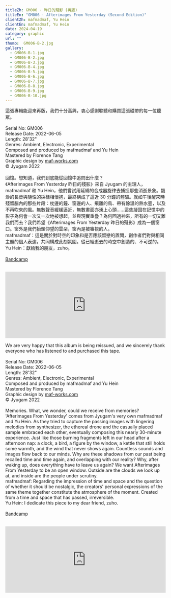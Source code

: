 ```yaml
---
titleZh: GM006 · 昨​日​的​殘​影 (再版)
titleEn: "GM006 · Afterimages From Yesterday (Second Edition)"
clientZh: mafmadmaf, Yu Hein
clientEn: mafmadmaf, Yu Hein
date: 2024-04-19
category: graphic
url: ""
thumb:  GM006-B-2.jpg
gallery:
  - GM006-B-1.jpg
  - GM006-B-2.jpg
  - GM006-B-3.jpg
  - GM006-B-4.jpg
  - GM006-B-5.jpg
  - GM006-B-6.jpg
  - GM006-B-7.jpg
  - GM006-B-8.jpg
  - GM006-B-9.jpg
  - GM006-B-10.jpg 
---
```


這張專輯能迎來再版，我們十分高興，衷心感謝聆聽和購買這張磁帶的每一位聽眾。
<br><br>
Serial No: GM006<br>
Release Date: 2022-06-05<br>
Length: 28'32"<br>
Genres: Ambient, Electronic, Experimental<br>
Composed and produced by mafmadmaf and Yu Hein<br>
Mastered by Florence Tang<br>
Graphic design by [maf-works.com](https://maf-works.com)<br>
© Jyugam 2022
<br><br>
回憶。想知道，我們到底能從回憶中追問出什麼？<br>
《Afterimages From Yesterday 昨日的殘影》來自 Jyugam 的主理人，mafmadmaf 和 Yu Hein，他們嘗試用延綿的合成器旋律去捕捉那些消逝景象。飄渺的長音與隨性的採樣相懷抱，最終構成了這近 30 分鐘的體驗。就如午後醒來時殘留腦內的那些片段：枕邊的鐘、窗邊的人、飛離的鳥、帶有餘溫的熱水壺，以及不再吹來的風。無數聲音緩緩逼近，無數畫面亦湧上心頭......這些凝固在記憶中的影子為何會一次又一次地被想起，並與現實重疊？為何回過神來，所有的一切又離我們而去？我們希望《Afterimages From Yesterday 昨日的殘影》成為一個窗口。窗外是我們抬頭仰望的雲朵，窗內是被審視的人。 <br>
mafmadmaf：這是關於對時空的印象和是否應該留戀的置問，創作者們對與相同主題的個人表達，共同構成此刻氛圍。從已經逝去的時空中創造的、不可逆的。<br> 
Yu Hein：獻給我的朋友，zuho。
<br><br>
[Bandcamp](https://jyugam.bandcamp.com/album/afterimages-from-yesterday-2)
<br><br>
<iframe style="border: 0; width: 100%; height: 208px;" src="https://bandcamp.com/EmbeddedPlayer/album=2516949235/size=large/bgcol=ffffff/linkcol=333333/artwork=none/transparent=true/" seamless><a href="https://jyugam.bandcamp.com/album/afterimages-from-yesterday-2">Afterimages From Yesterday / 昨日的殘影 by mafmadmaf, Yu Hein</a></iframe>

<!-- lang -->

We are very happy that this album is being reissued, and we sincerely thank everyone who has listened to and purchased this tape.
<br><br>
Serial No: GM006<br>
Release Date: 2022-06-05<br>
Length: 28'32"<br>
Genres: Ambient, Electronic, Experimental<br>
Composed and produced by mafmadmaf and Yu Hein<br>
Mastered by Florence Tang<br>
Graphic design by [maf-works.com](https://maf-works.com)<br>
© Jyugam 2022
<br><br>
Memories. What, we wonder, could we receive from memories?<br>
'Afterimages From Yesterday' comes from Jyugam's very own mafmadmaf and Yu Hein. As they tried to capture the passing images with lingering melodies from synthesizer, the ethereal drone and the casually placed sample embraced each other, eventually composing this nearly 30-minute experience. Just like those burning fragments left in our head after a afternoon nap: a clock, a bird, a figure by the window, a kettle that still holds some warmth, and the wind that never shows again. Countless sounds and images flow back to our minds. Why are these shadows from our past being recalled time and time again, and overlapping with our reality? Why, after waking up, does everything have to leave us again? 
We want Afterimages From Yesterday to be an open window. Outside are the clouds we look up at, and inside are the people under scrutiny.<br>
mafmadmaf: Regarding the impression of time and space and the question of whether it should be nostalgic, the creators' personal expressions of the same theme together constitute the atmosphere of the moment. Created from a time and space that has passed, irreversible.<br>
Yu Hein: I dedicate this piece to my dear friend, zuho.
<br><br>
[Bandcamp](https://jyugam.bandcamp.com/album/afterimages-from-yesterday-2)
<br><br>
<iframe style="border: 0; width: 100%; height: 208px;" src="https://bandcamp.com/EmbeddedPlayer/album=2516949235/size=large/bgcol=ffffff/linkcol=333333/artwork=none/transparent=true/" seamless><a href="https://jyugam.bandcamp.com/album/afterimages-from-yesterday-2">Afterimages From Yesterday / 昨日的殘影 by mafmadmaf, Yu Hein</a></iframe>